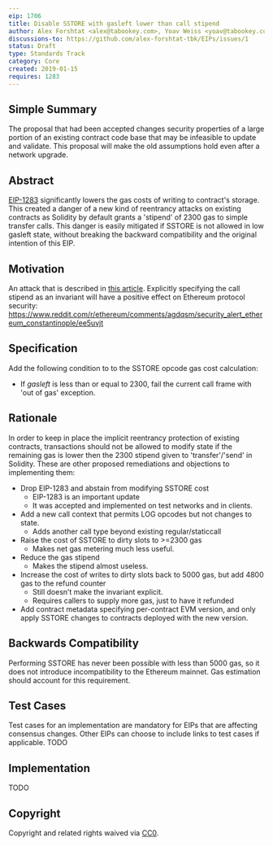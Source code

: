 ```yaml
---
eip: 1706
title: Disable SSTORE with gasleft lower than call stipend
author: Alex Forshtat <alex@tabookey.com>, Yoav Weiss <yoav@tabookey.com>
discussions-to: https://github.com/alex-forshtat-tbk/EIPs/issues/1
status: Draft
type: Standards Track
category: Core
created: 2019-01-15
requires: 1283
---
```


<!--You can leave these HTML comments in your merged EIP and delete the visible duplicate text guides, they will not appear and may be helpful to refer to if you edit it again. This is the suggested template for new EIPs. Note that an EIP number will be assigned by an editor. When opening a pull request to submit your EIP, please use an abbreviated title in the filename, `eip-draft_title_abbrev.md`. The title should be 44 characters or less.-->

## Simple Summary

<!--"If you can't explain it simply, you don't understand it well enough." Provide a simplified and layman-accessible explanation of the EIP.-->

The proposal that had been accepted changes security properties of a large portion of an existing contract code base that may be infeasible to update and validate. This proposal will make the old assumptions hold even after a network upgrade.

## Abstract

<!--A short (~200 word) description of the technical issue being addressed.-->

[EIP-1283](https://eips.ethereum.org/EIPS/eip-1283) significantly lowers the gas costs of writing to contract's storage. This created a danger of a new kind of reentrancy attacks on existing contracts as Solidity by default grants a 'stipend' of 2300 gas to simple transfer calls.
This danger is easily mitigated if SSTORE is not allowed in low gasleft state, without breaking the backward compatibility and the original intention of this EIP.

## Motivation

<!--The motivation is critical for EIPs that want to change the Ethereum protocol. It should clearly explain why the existing protocol specification is inadequate to address the problem that the EIP solves. EIP submissions without sufficient motivation may be rejected outright.-->

An attack that is described in [this article](https://medium.com/chainsecurity/constantinople-enables-new-reentrancy-attack-ace4088297d9).
Explicitly specifying the call stipend as an invariant will have a positive effect on Ethereum protocol security:
https://www.reddit.com/r/ethereum/comments/agdqsm/security_alert_ethereum_constantinople/ee5uvjt

## Specification

<!--The technical specification should describe the syntax and semantics of any new feature. The specification should be detailed enough to allow competing, interoperable implementations for any of the current Ethereum platforms (go-ethereum, parity, cpp-ethereum, ethereumj, ethereumjs, and [others](https://github.com/ethereum/wiki/wiki/Clients)).-->

Add the following condition to to the SSTORE opcode gas cost calculation:

- If _gasleft_ is less than or equal to 2300, fail the current call frame
  with 'out of gas' exception.

## Rationale

<!--The rationale fleshes out the specification by describing what motivated the design and why particular design decisions were made. It should describe alternate designs that were considered and related work, e.g. how the feature is supported in other languages. The rationale may also provide evidence of consensus within the community, and should discuss important objections or concerns raised during discussion.-->

In order to keep in place the implicit reentrancy protection of existing contracts, transactions should not be allowed to modify state if the remaining gas is lower then the 2300 stipend given to 'transfer'/'send' in Solidity.
These are other proposed remediations and objections to implementing them:

- Drop EIP-1283 and abstain from modifying SSTORE cost
  - EIP-1283 is an important update
  - It was accepted and implemented on test networks and in clients.
- Add a new call context that permits LOG opcodes but not changes to state.
  - Adds another call type beyond existing regular/staticcall
- Raise the cost of SSTORE to dirty slots to >=2300 gas
  - Makes net gas metering much less useful.
- Reduce the gas stipend
  - Makes the stipend almost useless.
- Increase the cost of writes to dirty slots back to 5000 gas, but add 4800 gas to the refund counter
  - Still doesn’t make the invariant explicit.
  - Requires callers to supply more gas, just to have it refunded
- Add contract metadata specifying per-contract EVM version, and only apply SSTORE changes to contracts deployed with the new version.

## Backwards Compatibility

<!--All EIPs that introduce backwards incompatibilities must include a section describing these incompatibilities and their severity. The EIP must explain how the author proposes to deal with these incompatibilities. EIP submissions without a sufficient backwards compatibility treatise may be rejected outright.-->

Performing SSTORE has never been possible with less than 5000 gas, so it does not introduce incompatibility to the Ethereum mainnet. Gas estimation should account for this requirement.

## Test Cases

<!--Test cases for an implementation are mandatory for EIPs that are affecting consensus changes. Other EIPs can choose to include links to test cases if applicable.-->

Test cases for an implementation are mandatory for EIPs that are affecting consensus changes. Other EIPs can choose to include links to test cases if applicable.
TODO

## Implementation

<!--The implementations must be completed before any EIP is given status "Final", but it need not be completed before the EIP is accepted. While there is merit to the approach of reaching consensus on the specification and rationale before writing code, the principle of "rough consensus and running code" is still useful when it comes to resolving many discussions of API details.-->

TODO

## Copyright

Copyright and related rights waived via [CC0](https://creativecommons.org/publicdomain/zero/1.0/).

